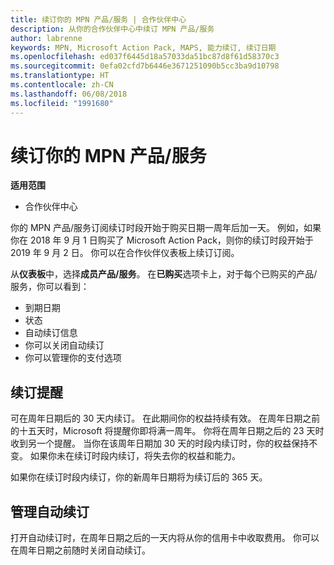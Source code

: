 ```yaml
---
title: 续订你的 MPN 产品/服务 | 合作伙伴中心
description: 从你的合作伙伴中心中续订 MPN 产品/服务
author: labrenne
keywords: MPN, Microsoft Action Pack, MAPS, 能力续订, 续订日期
ms.openlocfilehash: ed037f6445d18a57033da51bc87d8f61d58370c3
ms.sourcegitcommit: 0efa02cfd7b6446e3671251090b5cc3ba9d10798
ms.translationtype: HT
ms.contentlocale: zh-CN
ms.lasthandoff: 06/08/2018
ms.locfileid: "1991680"
---
```

# <a name="renew-your-mpn-offers"></a>续订你的 MPN 产品/服务

**适用范围**

- 合作伙伴中心

你的 MPN 产品/服务订阅续订时段开始于购买日期一周年后加一天。 例如，如果你在 2018 年 9 月 1 日购买了 Microsoft Action Pack，则你的续订时段开始于 2019 年 9 月 2 日。 你可以在合作伙伴仪表板上续订订阅。

从**仪表板**中，选择**成员产品/服务**。
在**已购买**选项卡上，对于每个已购买的产品/服务，你可以看到：

- 到期日期
- 状态
- 自动续订信息
- 你可以关闭自动续订
- 你可以管理你的支付选项

## <a name="renewal-reminders"></a>续订提醒

可在周年日期后的 30 天内续订。 在此期间你的权益持续有效。 在周年日期之前的十五天时，Microsoft 将提醒你即将满一周年。 你将在周年日期之后的 23 天时收到另一个提醒。 当你在该周年日期加 30 天的时段内续订时，你的权益保持不变。 如果你未在续订时段内续订，将失去你的权益和能力。

如果你在续订时段内续订，你的新周年日期将为续订后的 365 天。

## <a name="manage-auto-renewal"></a>管理自动续订

打开自动续订时，在周年日期之后的一天内将从你的信用卡中收取费用。 你可以在周年日期之前随时关闭自动续订。